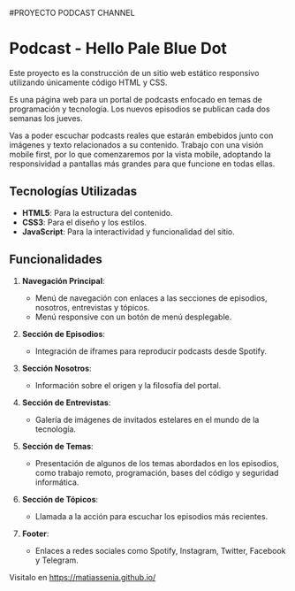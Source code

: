 #PROYECTO PODCAST CHANNEL

# Podcast - Hello Pale Blue Dot

Este proyecto es la construcción de un sitio web estático responsivo utilizando únicamente código HTML y CSS.

Es una página web para un portal de podcasts enfocado en temas de programación y tecnología. Los nuevos episodios se publican cada dos semanas los jueves.

Vas a poder escuchar podcasts reales que estarán embebidos junto con imágenes y texto relacionados a su contenido. Trabajo con una visión mobile first, por lo que comenzaremos por la vista mobile, adoptando la responsividad a pantallas más grandes para que funcione en todas ellas.

## Tecnologías Utilizadas

- **HTML5**: Para la estructura del contenido.
- **CSS3**: Para el diseño y los estilos.
- **JavaScript**: Para la interactividad y funcionalidad del sitio.

## Funcionalidades

1. **Navegación Principal**:
   - Menú de navegación con enlaces a las secciones de episodios, nosotros, entrevistas y tópicos.
   - Menú responsive con un botón de menú desplegable.

2. **Sección de Episodios**:
   - Integración de iframes para reproducir podcasts desde Spotify.

3. **Sección Nosotros**:
   - Información sobre el origen y la filosofía del portal.

4. **Sección de Entrevistas**:
   - Galería de imágenes de invitados estelares en el mundo de la tecnología.

5. **Sección de Temas**:
   - Presentación de algunos de los temas abordados en los episodios, como trabajo remoto, programación, bases del código y seguridad informática.

6. **Sección de Tópicos**:
   - Llamada a la acción para escuchar los episodios más recientes.

7. **Footer**:
   - Enlaces a redes sociales como Spotify, Instagram, Twitter, Facebook y Telegram.

Visitalo en https://matiassenia.github.io/

